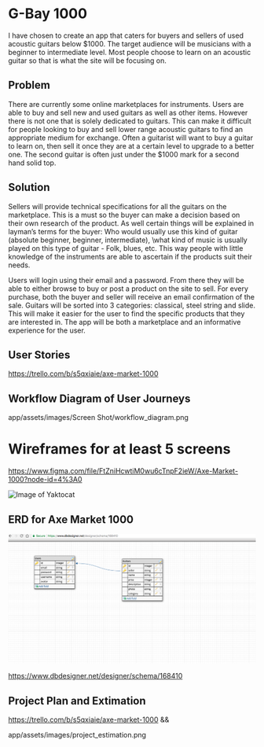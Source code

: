 

# G-Bay 1000


I have chosen to create an app that caters for buyers and sellers of used acoustic guitars below $1000. The target audience will be musicians with a beginner to intermediate level. Most people choose to learn on an acoustic guitar so that is what the site will be focusing on.

## Problem

There are currently some online marketplaces for instruments. Users are able to buy and sell new and used guitars as well as other items. However there is not one that is solely dedicated to guitars. This can make it difficult for people looking to buy and sell lower range acoustic guitars to find an appropriate medium for exchange. Often a guitarist will want to buy a guitar to learn on, then sell it once they are at a certain level to upgrade to a better one. The second guitar is often just under the $1000 mark for a second hand solid top.

## Solution

Sellers will provide technical specifications for all the guitars on the marketplace. This is a must so the buyer can make a decision based on their own research of the product. As well certain things will be explained in layman’s terms for the buyer: Who would usually use this kind of guitar  (absolute beginner, beginner, intermediate), \what kind of music is usually played on this type of guitar - Folk, blues, etc. This way people with little knowledge of the instruments are able to ascertain if the products suit their needs. 

Users will login using their email and a password. From there they will be able to either browse to buy or post a product on the site to sell. For every purchase, both the buyer and seller will receive an email confirmation of the sale. Guitars will be sorted into 3 categories: classical, steel string and slide. This will make it easier for the user to find the specific products that they are interested in. The app will be both a marketplace and an informative experience for the user. 


## User Stories

https://trello.com/b/s5qxiaie/axe-market-1000

## Workflow Diagram of User Journeys

app/assets/images/Screen Shot/workflow_diagram.png

# Wireframes for at least 5 screens

https://www.figma.com/file/FtZniHcwtiM0wu6cTnpF2ieW/Axe-Market-1000?node-id=4%3A0

![Image of Yaktocat](https://octodex.github.com/images/yaktocat.png)

## ERD for Axe Market 1000

![Image of ERD](https://raw.githubusercontent.com/Nicko229/axe/master/app/assets/images/ERD.png)

https://www.dbdesigner.net/designer/schema/168410

## Project Plan and Extimation

https://trello.com/b/s5qxiaie/axe-market-1000 &&

app/assets/images/project_estimation.png
